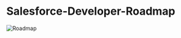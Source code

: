 # Salesforce-Developer-Roadmap


![Roadmap](https://www.lucidchart.com/publicSegments/view/7715bea2-2d52-4d07-92de-362aae8eec79/image.png)
